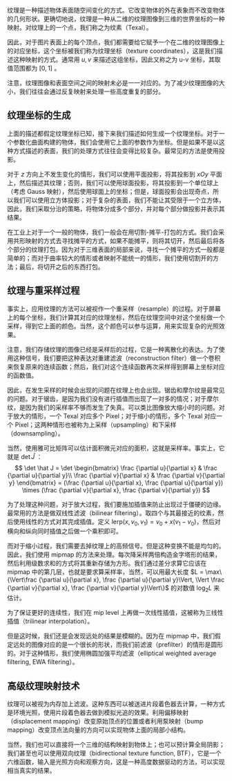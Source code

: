 纹理是一种描述物体表面随空间变化的方式。它改变物体的外在表象而不改变物体的几何形状。更确切地说，纹理是一种从二维的纹理图像到三维的世界坐标的一种映射。对纹理上的一个点，我们称之为纹素（Texal）。

因此，对于图片表面上的每个顶点，我们都需要给它赋予一个在二维的纹理图像上的对应坐标，这个坐标被我们称为纹理坐标（texture coordinates），这是我们描述这种映射的方式。通常用 $u, v$ 来描述这组坐标，因此又称之为 u-v 坐标，其取值范围都为 $[0, 1]$ 。

注意，纹理图像和表面空间之间的映射未必是一一对应的。为了减少纹理图像的大小，我们往往会通过反复映射来处理一些高度重复的部分。

## 纹理坐标的生成

上面的描述都假定纹理坐标已知，接下来我们描述如何生成一个纹理坐标。对于一个参数化曲面构建的物体，我们会使用它上面的参数作为坐标。但是如果不是以这种方式描述的表面，我们的处理方式往往会变得比较复杂。最常见的方法是使用投影。

对于 $z$ 方向上不发生变化的情形，我们可以使用平面投影，将其投影到 $xOy$ 平面上，然后描述其纹理；否则，我们可以使用球面投影，将其投影到一个单位球上（考虑 Gauss 映射），然后使用球面上的坐标；但是，球面投影会出现奇点，所以我们可以使用立方体投影；对于复杂的表面，我们不能让其受限于一个立方体，因此，我们采取分治的策略，将物体分成多个部分，并对每个部分做投影并表示其结果。

在工业上对于一个一般的物体，我们一般会在用切割-摊平-打包的方式。我们会采用共形映射的方式去寻找摊平的方式，如果不能摊平，则将其切开，然后最后将各个部分的纹理打包。因为对于三维表面的局部来说，寻找一个摊平的方式一般都是简单的；而对于曲率较大的情形或者映射不能统一的情形，我们使用切割开的方法；最后，将切开之后的东西打包。

## 纹理与重采样过程

事实上，应用纹理的方法可以被视作一个重采样（resample）的过程。对于屏幕上的每个坐标，我们计算其对应的纹理坐标，然后在纹理空间中对这个坐标做一个采样，得到它上面的颜色。当然，这个颜色可以参与运算，用来实现复杂的光照效果。

注意，我们存储纹理的图像已经是采样后的过程，它是一种离散化的表达。为了使用这种信号，我们要把这种表达对重建滤波（reconstruction filter）做一个卷积来恢复原来的连续函数；然后，我们对这个连续函数再次采样得到屏幕上坐标对应的函数值。

因此，在发生采样的时候会出现的问题在纹理上也会出现。锯齿和摩尔纹是最常见的问题。对于锯齿，是因为我们没有进行插值而出现了一对多的情况；对于摩尔纹，是因为我们的采样率不够而发生了失真。可以类比图像放大缩小时的问题。对于放大的情形，一个 Texal 对应多个 Pixel；对于缩小的情形，多个 Texal 对应一个 Pixel；这两种情形也被称为上采样（upsampling）和下采样（downsampling）。

当然，使用雅可比矩阵可以估计面积微元对应的面积，这就是采样率。事实上，它就是 $\det \hat J$ ：
$$
\det \hat J = \det \begin{bmatrix}
\frac {\partial u}{\partial x} & \frac {\partial u}{\partial y}\\
\frac {\partial v}{\partial x} & \frac {\partial v}{\partial y}
\end{bmatrix} = (\frac {\partial u}{\partial x}, \frac {\partial u}{\partial y}) \times (\frac {\partial v}{\partial x}, \frac {\partial v}{\partial y})
$$

为了处理这种问题，对于放大过程，我们要施加插值来防止出现过于僵硬的边缘。最常用的方法是做双线性滤波（bilinear filtering）。取四个与其最接近的纹素，然后使用线性的方式对其完成插值。定义 $\mathrm{lerp}(x, v_0, v_1) = v_0 + x(v_1 - v_0)$，然后对横向和纵向同时插值之后做一个乘积即可。

而对于缩小过程，我们需要去掉纹理上的高频信号。但是这种变换不能是均匀的。因此，我们使用 mipmap 的方法来处理。每次降采样两倍构造金字塔形的结果，然后利用级数求和的方式将其重新存储为方形。我们通过差分求算它应该在 mipmap 中的第几层，也就是要求算采样率，当然，可以用最大长度 $L = \max\{\Vert\frac {\partial u}{\partial x}, \frac {\partial u}{\partial y}\Vert, \Vert \frac {\partial v}{\partial x}, \frac {\partial v}{\partial y}\Vert\}$ 的对数值 $\log_2 L$ 来估计。

为了保证更好的连续性，我们在 mip level 上再做一次线性插值，这被称为三线性插值（trilinear interpolation）。

但是这时候，我们还是会发现远处的结果是模糊的。因为在 mipmap 中，我们假定远处的图像对应的是一个很长的形状，而我们前滤波（prefilter）的情形是圆形的。对于这种情形，我们使用椭圆加强平均滤波（elliptical weighted average filtering, EWA filtering）。

## 高级纹理映射技术

纹理可以被视为内存加上滤波。这种东西可以被送进片段着色器去计算，一种方式是环境光照，使用片段着色器去做到模拟光追的效果。利用偏移映射（displacement mapping）改变原始顶点的位置或者利用泵映射（bump mapping）改变顶点法向量的方向可以实现物体上面的局部小结构。

当然，我们也可以直接将一个三维的结构映射到物体上；也可以预计算全局阴影；我们甚至也可以使用双向纹理（bidirectional texture function, BTF），它是一个六维函数，输入是光照方向和观察方向，这是一种高度数据驱动的方法，可以实现相当真实的结果。

